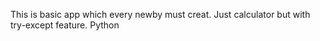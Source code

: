 This is basic app which every newby must creat. Just calculator but with try-except feature. Python
